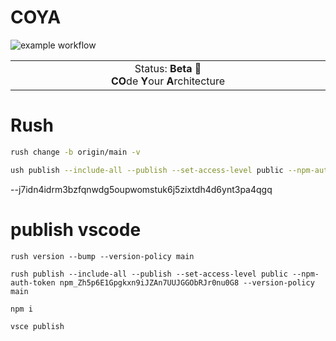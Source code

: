 # COYA

![example workflow](https://github.com/AlexanderMykulych/coya/actions/workflows/main.yml/badge.svg)

<p align="center">
<table>
<tbody>
    <td align="center">
    <img width="2000" height="0"><br>
    Status: <b>Beta 🎉</b><br>
    <b>CO</b>de <b>Y</b>our <b>A</b>rchitecture
    <img width="2000" height="0">
    </td>
</tbody>
</table>
</p>

# Rush
```bash
rush change -b origin/main -v

ush publish --include-all --publish --set-access-level public --npm-auth-token <token> --version-policy main
```
--j7idn4idrm3bzfqnwdg5oupwomstuk6j5zixtdh4d6ynt3pa4qgq

# publish vscode
```
rush version --bump --version-policy main
```

```
rush publish --include-all --publish --set-access-level public --npm-auth-token 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 --version-policy main
```
```
npm i
```
```
vsce publish
```